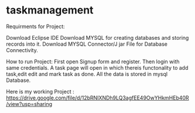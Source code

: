 # taskmanagement
Requirments for Project:

Download Eclipse IDE
Download MYSQL for creating databases and storing records into it.
Download MYSQL Connector/J  jar File for Database Connectivity.

How to run Project:
First open Signup form and register.
Then login with same credentials.
A task page will open in which thereis functonality to add task,edit edit and mark task as done.
All the data is stored in mysql Database.

Here is my working Project :
https://drive.google.com/file/d/12bRNIXNDh9LQ3agfEE49OwYHkmHEb40R/view?usp=sharing

